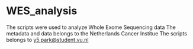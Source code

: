# WES_analysis

The scripts were used to analyze Whole Exome Sequencing data
The metadata and data belongs to the Netherlands Cancer Institue
The scripts belongs to y5.park@student.vu.nl
